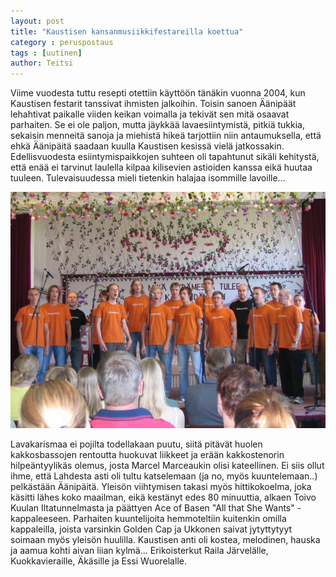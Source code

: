 ```yaml
---
layout: post
title: "Kaustisen kansanmusiikkifestareilla koettua"
category : peruspostaus
tags : [uutinen]
author: Teitsi
---
```


 Viime vuodesta tuttu resepti otettiin käyttöön tänäkin vuonna 2004, kun Kaustisen festarit tanssivat ihmisten jalkoihin. Toisin sanoen Äänipäät lehahtivat paikalle viiden keikan voimalla ja tekivät sen mitä osaavat parhaiten. Se ei ole paljon, mutta jäykkää lavaesiintymistä, pitkiä tukkia, sekaisin menneitä sanoja ja miehistä hikeä tarjottiin niin antaumuksella, että ehkä Äänipäitä saadaan kuulla Kaustisen kesissä vielä jatkossakin. Edellisvuodesta esiintymispaikkojen suhteen oli tapahtunut sikäli kehitystä, että enää ei tarvinut laulella kilpaa kilisevien astioiden kanssa eikä huutaa tuuleen. Tulevaisuudessa mieli tietenkin halajaa isommille lavoille… 

![](/kuvat/blog_images/kaustisen_festarit_2004.jpg)

 Lavakarismaa ei pojilta todellakaan puutu, siitä pitävät huolen kakkosbassojen rentoutta huokuvat liikkeet ja erään kakkostenorin hilpeäntyylikäs olemus, josta Marcel Marceaukin olisi kateellinen. Ei siis ollut ihme, että Lahdesta asti oli tultu katselemaan (ja no, myös kuuntelemaan..) pelkästään Äänipäitä. Yleisön viihtymisen takasi myös hittikokoelma, joka käsitti lähes koko maailman, eikä kestänyt edes 80 minuuttia, alkaen Toivo Kuulan Iltatunnelmasta ja päättyen Ace of Basen "All that She Wants" -kappaleeseen. Parhaiten kuuntelijoita hemmoteltiin kuitenkin omilla kappaleilla, joista varsinkin Golden Cap ja Ukkonen saivat jytyttytyyt soimaan myös yleisön huulilla. Kaustisen anti oli kostea, melodinen, hauska ja aamua kohti aivan liian kylmä… Erikoisterkut Raila Järvelälle, Kuokkavieraille, Äkäsille ja Essi Wuorelalle. 
